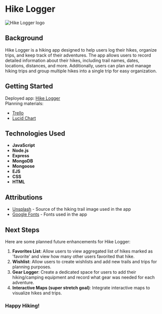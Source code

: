# Hike Logger
![Hike Logger logo](https://i.imgur.com/Fyt6dNw.png)

## Background

Hike Logger is a hiking app designed to help users log their hikes, organize trips, and keep track of their adventures. The app allows users to record detailed information about their hikes, including trail names, dates, locations, distances, and more. Additionally, users can plan and manage hiking trips and group multiple hikes into a single trip for easy organization.

## Getting Started

Deployed app: [Hike Logger](placeholder)  
Planning materials: 
- [Trello](https://trello.com/b/hw5CFSzK/hiking-app-planning)
- [Lucid Chart](https://lucid.app/lucidchart/32305b69-4913-459c-bedc-aa08b2812e0a/edit?invitationId=inv_52ca9453-e96e-4f9d-9860-860a18be2653&page=0_0#)

## Technologies Used

- **JavaScript**
- **Node.js**
- **Express**
- **MongoDB**
- **Mongoose**
- **EJS**
- **CSS**
- **HTML**

## Attributions

- [Unsplash](https://unsplash.com/) - Source of the hiking trail image used in the app
- [Google Fonts](https://fonts.google.com/) - Fonts used in the app

## Next Steps

Here are some planned future enhancements for Hike Logger:

1. **Favorites List**: Allow users to view aggregated list of hikes marked as 'favorite' and view how many other users favorited that hike.
2. **Wishlist**: Allow users to create wishlists and add new trails and trips for planning purposes.
4. **Gear Logger**: Create a dedicated space for users to add their hiking/camping equipment and record what gear was needed for each adventure.
5. **Interactive Maps (super stretch goal)**: Integrate interactive maps to visualize hikes and trips.


### Happy Hiking!